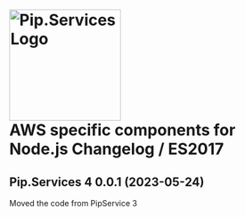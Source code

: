 # <img src="https://uploads-ssl.webflow.com/5ea5d3315186cf5ec60c3ee4/5edf1c94ce4c859f2b188094_logo.svg" alt="Pip.Services Logo" width="200"> <br/> AWS specific components for Node.js Changelog / ES2017

## <a name="0.0.1"></a>Pip.Services 4 0.0.1 (2023-05-24)
Moved the code from PipService 3